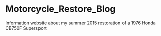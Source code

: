 # Motorcycle_Restore_Blog
Information website about my summer 2015 restoration of a 1976 Honda CB750F Supersport
